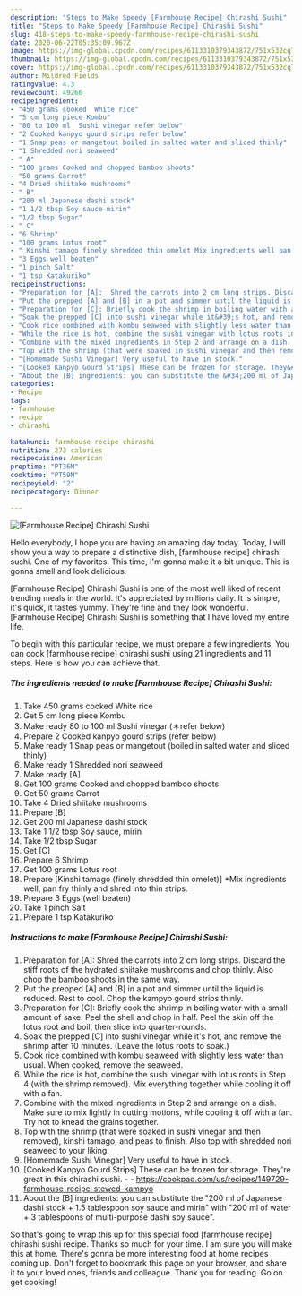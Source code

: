 ```yaml
---
description: "Steps to Make Speedy [Farmhouse Recipe] Chirashi Sushi"
title: "Steps to Make Speedy [Farmhouse Recipe] Chirashi Sushi"
slug: 418-steps-to-make-speedy-farmhouse-recipe-chirashi-sushi
date: 2020-06-22T05:35:09.967Z
image: https://img-global.cpcdn.com/recipes/6113310379343872/751x532cq70/farmhouse-recipe-chirashi-sushi-recipe-main-photo.jpg
thumbnail: https://img-global.cpcdn.com/recipes/6113310379343872/751x532cq70/farmhouse-recipe-chirashi-sushi-recipe-main-photo.jpg
cover: https://img-global.cpcdn.com/recipes/6113310379343872/751x532cq70/farmhouse-recipe-chirashi-sushi-recipe-main-photo.jpg
author: Mildred Fields
ratingvalue: 4.3
reviewcount: 49266
recipeingredient:
- "450 grams cooked  White rice"
- "5 cm long piece Kombu"
- "80 to 100 ml  Sushi vinegar refer below"
- "2 Cooked kanpyo gourd strips refer below"
- "1 Snap peas or mangetout boiled in salted water and sliced thinly"
- "1 Shredded nori seaweed"
- " A"
- "100 grams Cooked and chopped bamboo shoots"
- "50 grams Carrot"
- "4 Dried shiitake mushrooms"
- " B"
- "200 ml Japanese dashi stock"
- "1 1/2 tbsp Soy sauce mirin"
- "1/2 tbsp Sugar"
- " C"
- "6 Shrimp"
- "100 grams Lotus root"
- " Kinshi tamago finely shredded thin omelet Mix ingredients well pan fry thinly and shred into thin strips"
- "3 Eggs well beaten"
- "1 pinch Salt"
- "1 tsp Katakuriko"
recipeinstructions:
- "Preparation for [A]:  Shred the carrots into 2 cm long strips. Discard the stiff roots of the hydrated shiitake mushrooms and chop thinly. Also chop the bamboo shoots in the same way."
- "Put the prepped [A] and [B] in a pot and simmer until the liquid is reduced. Rest to cool. Chop the kampyo gourd strips thinly."
- "Preparation for [C]: Briefly cook the shrimp in boiling water with a small amount of sake. Peel the shell and chop in half. Peel the skin off the lotus root and boil, then slice into quarter-rounds."
- "Soak the prepped [C] into sushi vinegar while it&#39;s hot, and remove the shrimp after 10 minutes. (Leave the lotus roots to soak.)"
- "Cook rice combined with kombu seaweed with slightly less water than usual. When cooked, remove the seaweed."
- "While the rice is hot, combine the sushi vinegar with lotus roots in Step 4 (with the shrimp removed). Mix everything together while cooling it off with a fan."
- "Combine with the mixed ingredients in Step 2 and arrange on a dish. Make sure to mix lightly in cutting motions, while cooling it off with a fan. Try not to knead the grains together."
- "Top with the shrimp (that were soaked in sushi vinegar and then removed), kinshi tamago, and peas to finish. Also top with shredded nori seaweed to your liking."
- "[Homemade Sushi Vinegar] Very useful to have in stock."
- "[Cooked Kanpyo Gourd Strips] These can be frozen for storage. They&#39;re great in this chirashi sushi.  https://cookpad.com/us/recipes/149729-farmhouse-recipe-stewed-kampyo"
- "About the [B] ingredients: you can substitute the &#34;200 ml of Japanese dashi stock + 1.5 tablespoon soy sauce and mirin&#34; with &#34;200 ml of water + 3 tablespoons of multi-purpose dashi soy sauce&#34;."
categories:
- Recipe
tags:
- farmhouse
- recipe
- chirashi

katakunci: farmhouse recipe chirashi 
nutrition: 273 calories
recipecuisine: American
preptime: "PT36M"
cooktime: "PT59M"
recipeyield: "2"
recipecategory: Dinner

---
```



![[Farmhouse Recipe] Chirashi Sushi](https://img-global.cpcdn.com/recipes/6113310379343872/751x532cq70/farmhouse-recipe-chirashi-sushi-recipe-main-photo.jpg)

Hello everybody, I hope you are having an amazing day today. Today, I will show you a way to prepare a distinctive dish, [farmhouse recipe] chirashi sushi. One of my favorites. This time, I'm gonna make it a bit unique. This is gonna smell and look delicious.



[Farmhouse Recipe] Chirashi Sushi is one of the most well liked of recent trending meals in the world. It's appreciated by millions daily. It is simple, it's quick, it tastes yummy. They're fine and they look wonderful. [Farmhouse Recipe] Chirashi Sushi is something that I have loved my entire life.


To begin with this particular recipe, we must prepare a few ingredients. You can cook [farmhouse recipe] chirashi sushi using 21 ingredients and 11 steps. Here is how you can achieve that.

<!--inarticleads1-->

##### The ingredients needed to make [Farmhouse Recipe] Chirashi Sushi:

1. Take 450 grams cooked  White rice
1. Get 5 cm long piece Kombu
1. Make ready 80 to 100 ml  Sushi vinegar (＊refer below)
1. Prepare 2 Cooked kanpyo gourd strips (refer below)
1. Make ready 1 Snap peas or mangetout (boiled in salted water and sliced thinly)
1. Make ready 1 Shredded nori seaweed
1. Make ready  [A]
1. Get 100 grams Cooked and chopped bamboo shoots
1. Get 50 grams Carrot
1. Take 4 Dried shiitake mushrooms
1. Prepare  [B]
1. Get 200 ml Japanese dashi stock
1. Take 1 1/2 tbsp Soy sauce, mirin
1. Take 1/2 tbsp Sugar
1. Get  [C]
1. Prepare 6 Shrimp
1. Get 100 grams Lotus root
1. Prepare  [Kinshi tamago (finely shredded thin omelet)] *Mix ingredients well, pan fry thinly and shred into thin strips.
1. Prepare 3 Eggs (well beaten)
1. Take 1 pinch Salt
1. Prepare 1 tsp Katakuriko




<!--inarticleads2-->

##### Instructions to make [Farmhouse Recipe] Chirashi Sushi:

1. Preparation for [A]:  Shred the carrots into 2 cm long strips. Discard the stiff roots of the hydrated shiitake mushrooms and chop thinly. Also chop the bamboo shoots in the same way.
1. Put the prepped [A] and [B] in a pot and simmer until the liquid is reduced. Rest to cool. Chop the kampyo gourd strips thinly.
1. Preparation for [C]: Briefly cook the shrimp in boiling water with a small amount of sake. Peel the shell and chop in half. Peel the skin off the lotus root and boil, then slice into quarter-rounds.
1. Soak the prepped [C] into sushi vinegar while it&#39;s hot, and remove the shrimp after 10 minutes. (Leave the lotus roots to soak.)
1. Cook rice combined with kombu seaweed with slightly less water than usual. When cooked, remove the seaweed.
1. While the rice is hot, combine the sushi vinegar with lotus roots in Step 4 (with the shrimp removed). Mix everything together while cooling it off with a fan.
1. Combine with the mixed ingredients in Step 2 and arrange on a dish. Make sure to mix lightly in cutting motions, while cooling it off with a fan. Try not to knead the grains together.
1. Top with the shrimp (that were soaked in sushi vinegar and then removed), kinshi tamago, and peas to finish. Also top with shredded nori seaweed to your liking.
1. [Homemade Sushi Vinegar] Very useful to have in stock.
1. [Cooked Kanpyo Gourd Strips] These can be frozen for storage. They&#39;re great in this chirashi sushi. -  - https://cookpad.com/us/recipes/149729-farmhouse-recipe-stewed-kampyo
1. About the [B] ingredients: you can substitute the &#34;200 ml of Japanese dashi stock + 1.5 tablespoon soy sauce and mirin&#34; with &#34;200 ml of water + 3 tablespoons of multi-purpose dashi soy sauce&#34;.




So that's going to wrap this up for this special food [farmhouse recipe] chirashi sushi recipe. Thanks so much for your time. I am sure you will make this at home. There's gonna be more interesting food at home recipes coming up. Don't forget to bookmark this page on your browser, and share it to your loved ones, friends and colleague. Thank you for reading. Go on get cooking!
